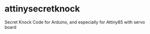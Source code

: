 attinysecretknock
=================

Secret Knock Code for Arduino, and especially for Attiny85 with servo board